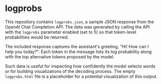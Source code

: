 # logprobs

This repository contains `logprobs.json`, a sample JSON response from the OpenAI Chat Completion API. The data was generated by calling the API with the `logprobs` parameter enabled (set to 5) so that token-level probabilities would be returned.

The included response captures the assistant's greeting, "Hi! How can I help you today?". Each token in the message lists its log probability along with the top alternative tokens proposed by the model.

Such data is useful for inspecting how confidently the model selects words or for building visualizations of the decoding process. The empty `logprobs.html` file is a placeholder for a potential visualization of this output.
